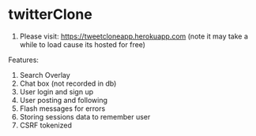 # twitterClone

1. Please visit: https://tweetcloneapp.herokuapp.com (note it may take a while to load cause its hosted for free)

Features:

1. Search Overlay
2. Chat box (not recorded in db)
3. User login and sign up
4. User posting and following
5. Flash messages for errors
6. Storing sessions data to remember user
7. CSRF tokenized
